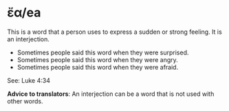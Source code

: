 # ἔα/ea
This is a word that a person uses to express a sudden or strong feeling. It is an interjection.

* Sometimes people said this word when they were surprised.
* Sometimes people said this word when they were angry.
* Sometimes people said this word when they were afraid.

See: Luke 4:34

**Advice to translators**: An interjection can be a word that is not used with other words.
